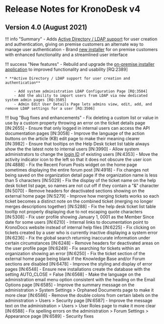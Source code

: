 # Release Notes for KronoDesk v4

## Version 4.0 (August 2021)

!!! info "Summary"
    - Adds [Active Directory / LDAP support](../../Administration-Guide/Users/#ldap-configuration) for user creation and authentication, giving on premise customers an alternate way to manage user authentication
    - Brand [new installer](../../Administration-Guide/Installing-KronoDesk) for on premise customers with enhanced functionality and a streamlined user interface

!!! success "New features"
    - Rebuild and upgrade the [on-premise installer application](../../Administration-Guide/Installing-KronoDesk) to improved functionality and usability [RQ:2389]

    * **Active Directory / LDAP support for user creation and authentication**

        - Add system administration LDAP Configuration Page [RQ:3504]
        - Add the ability to import users from LDAP via new dedicated system admin pages [RQ:3505]
        - Admin Edit User Details Page lets admins view, edit, add, and remove LDAP settings for a user [RQ:3506]


!!! bug "Bug fixes and enhancements"
    - Fix deleting a custom list or value in use by a custom property throwing an error on the ticket details page [IN:2655]
    - Ensure that only logged in internal users can access the API documentation pages [IN:3058]
    - Improve the language of the action buttons on the article (KB) edit page to make their meaning clearer [IN:3982]
    - Ensure that tooltips on the Help Desk ticket list table always show the the latest note to internal users [IN:3990]
    - Allow system administrators to change the [login ID](../../Administration-Guide/Users/#manage-users) of existing users [IN:4353]
    - Move the activity indicator icon to the left so that it does not obscure the user icon [IN:4888]
    - Fix the Recent Forum Posts widget on the home page sometimes displaying the entire forum post [IN:4918]
    - Fix changes not being saved on the organization detail page if the organization name is less than 5 characters [IN:5029]
    - Fix the display of the ticket name on the help desk ticket list page, so names are not cut off if they contain a "&" character [IN:5070]
    - Remove headers for deactivated sections showing on the external home page [IN:5279]
    - Improve how merging tickets works so each ticket becomes a distinct note on the combined ticket (merging no longer merges descriptions together) [IN:5288]
    - Fix the help desk ticket list table tooltip not properly displaying due to not escaping quote characters [IN:5308]
    - Fix user profile showing January 1, 0001 as the Member Since date for some users [IN:6210]
    - Internal links to documentation point to KronoDocs website instead of internal help files [IN:6225]
    - Fix clicking on tickets created by a user who is currently inactive displaying a system error [IN:6236]
    - Fix the global search returning inaccurate information under certain circumstances [IN:6248]
    - Remove headers for deactivated areas on the user profile page [IN:6249]
    - Fix searching for tickets within an organization showing an error [IN:6250]
    - Fix the ticket section of the external home page being blank if the Knowledge Base and/or Forum sections are disabled [IN:6478]
    - Improve the styling and display of error pages [IN:6548]
    - Ensure new installations create the database with the setting AUTO_CLOSE = False [IN:6568]
    - Make the language on the administration email menu option consistent with the heading on the Email Options page [IN:6585]
    - Improve the summary message on the administration > System Settings > Orphaned Documents page to make it more clear [IN:6586]
    - Remove the double colons from certain labels on the administration > Users > Security page [IN:6587]
    - Improve the message text on the administration > Users > User Roles page to make it more clear [IN:6588]
    - Fix spelling errors on the administration > Forum Settings > Appearance page [IN:6589]
    - Security fixes
